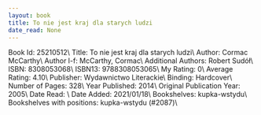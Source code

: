 ```yaml
---
layout: book
title: To nie jest kraj dla starych ludzi
date_read: None
---
```


Book Id: 25210512\ 
Title: To nie jest kraj dla starych ludzi\ 
Author: Cormac McCarthy\ 
Author l-f: McCarthy, Cormac\ 
Additional Authors: Robert Sudół\ 
ISBN: 8308053068\ 
ISBN13: 9788308053065\ 
My Rating: 0\ 
Average Rating: 4.10\ 
Publisher: Wydawnictwo Literackie\ 
Binding: Hardcover\ 
Number of Pages: 328\ 
Year Published: 2014\ 
Original Publication Year: 2005\ 
Date Read: \ 
Date Added: 2021/01/18\ 
Bookshelves: kupka-wstydu\ 
Bookshelves with positions: kupka-wstydu (#2087)\ 

